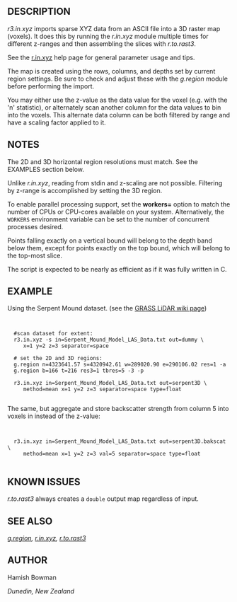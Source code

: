 
## DESCRIPTION

*r3.in.xyz* imports sparse XYZ data from an ASCII file into
a 3D raster map (voxels). It does this by running the *r.in.xyz*
module multiple times for different z-ranges and then assembling the
slices with *r.to.rast3*.

See the [r.in.xyz](r.in.xyz.html) help page for general
parameter usage and tips.

The map is created using the rows, columns, and depths set by
current region settings. Be sure to check and adjust these with
the *g.region* module before performing the import.

You may either use the z-value as the data value for the voxel
(e.g. with the 'n' statistic), or alternately scan another
column for the data values to bin into the voxels. This alternate
data column can be both filtered by range and have a scaling
factor applied to it.

## NOTES

The 2D and 3D horizontal region resolutions must match. See the
EXAMPLES section below.

Unlike *r.in.xyz*, reading from stdin and z-scaling are not
possible. Filtering by z-range is accomplished by setting the 3D region.

To enable parallel processing support, set the **workers=** option
to match the number of CPUs or CPU-cores available on your system.
Alternatively, the `WORKERS` environment variable can be set
to the number of concurrent processes desired.

Points falling exactly on a vertical bound will belong to the depth
band below them, except for points exactly on the top bound, which will
belong to the top-most slice.

The script is expected to be nearly as efficient as if it was fully
written in C.

## EXAMPLE

Using the Serpent Mound dataset. (see the
[GRASS LiDAR wiki page](https://grasswiki.osgeo.org/wiki/LIDAR))

```


  #scan dataset for extent:
  r3.in.xyz -s in=Serpent_Mound_Model_LAS_Data.txt out=dummy \
     x=1 y=2 z=3 separator=space

  # set the 2D and 3D regions:
  g.region n=4323641.57 s=4320942.61 w=289020.90 e=290106.02 res=1 -a
  g.region b=166 t=216 res3=1 tbres=5 -3 -p

  r3.in.xyz in=Serpent_Mound_Model_LAS_Data.txt out=serpent3D \
     method=mean x=1 y=2 z=3 separator=space type=float


```

The same, but aggregate and store backscatter strength from column 5
into voxels in instead of the z-value:

```


  r3.in.xyz in=Serpent_Mound_Model_LAS_Data.txt out=serpent3D.bakscat \
     method=mean x=1 y=2 z=3 val=5 separator=space type=float


```

## KNOWN ISSUES

*r.to.rast3* always creates a `double` output map
regardless of input.

## SEE ALSO

*[g.region](g.region.html),
[r.in.xyz](r.in.xyz.html),
[r.to.rast3](r.to.rast3.html)*

## AUTHOR

Hamish Bowman

*Dunedin, New Zealand*
